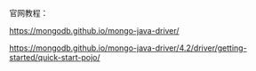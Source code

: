

官网教程：

https://mongodb.github.io/mongo-java-driver/

https://mongodb.github.io/mongo-java-driver/4.2/driver/getting-started/quick-start-pojo/
